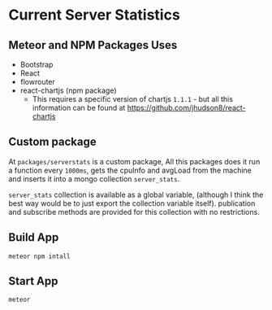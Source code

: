# Current Server Statistics

## Meteor and NPM Packages Uses
 - Bootstrap
 - React
 - flowrouter
 - react-chartjs (npm package)
    - This requires a specific version of chartjs `1.1.1` - but all this
    information can be found at https://github.com/jhudson8/react-chartjs

## Custom package
At `packages/serverstats` is a custom package, All this packages does it run a
function every `1000ms`, gets the cpuInfo and avgLoad from the machine and
inserts it into a mongo collection `server_stats`.

`server_stats` collection is available as a global variable, (although I think
  the best way would be to just export the collection variable itself).
  publication and subscribe methods are provided for this collection with no
  restrictions.

## Build App
`meteor npm intall`

## Start App
`meteor`
